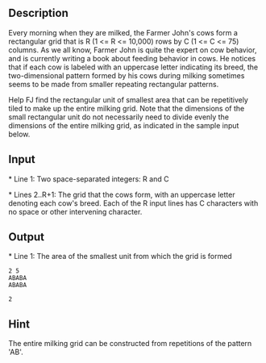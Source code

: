 <h2>Description</h2><p>Every morning when they are milked, the Farmer John's cows form a rectangular grid that is R (1 &lt;= R &lt;= 10,000) rows by C (1 &lt;= C &lt;= 75) columns. As we all know, Farmer John is quite the expert on cow behavior, and is currently writing a book about feeding behavior in cows.  He notices that if each cow is labeled with an uppercase letter indicating its breed, the two-dimensional pattern formed by his cows during milking sometimes seems to be made from smaller repeating rectangular patterns.</p><p>Help FJ find the rectangular unit of smallest area that can be repetitively tiled to make up the entire milking grid.  Note that the dimensions of the small rectangular unit do not necessarily need to divide evenly the dimensions of the entire milking grid, as indicated in the sample input below.</p><h2>Input</h2><p>* Line 1: Two space-separated integers: R and C</p><p>* Lines 2..R+1: The grid that the cows form, with an uppercase letter denoting each cow's  breed. Each of the R input lines has C characters with no space or other  intervening character.</p><h2>Output</h2><p>* Line 1: The area of the smallest unit from which the grid is formed</p>

<pre><code class="language-input1">2 5
ABABA
ABABA
</code></pre>

<pre><code class="language-output1">2
</code></pre>

<h2>Hint</h2><p>The entire milking grid can be constructed from repetitions of the pattern 'AB'.</p>
